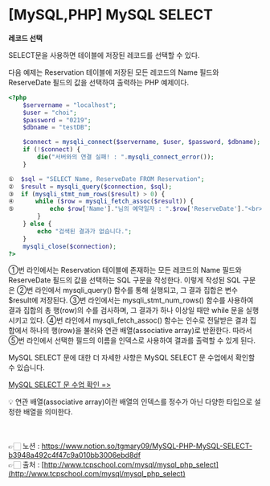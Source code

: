 # [MySQL,PHP] **MySQL SELECT**

**레코드 선택**

SELECT문을 사용하면 테이블에 저장된 레코드를 선택할 수 있다.

다음 예제는 Reservation 테이블에 저장된 모든 레코드의 Name 필드와 ReserveDate 필드의 값을 
선택하여 출력하는 PHP 예제이다.

```php
<?php
    $servername = "localhost";
    $user = "choi";
    $password = "0219";
    $dbname = "testDB";

    $connect = mysqli_connect($servername, $user, $password, $dbname);
    if (!$connect) {
        die("서버와의 연결 실패! : ".mysqli_connect_error());
    }

①  $sql = "SELECT Name, ReserveDate FROM Reservation";
②  $result = mysqli_query($connection, $sql);
③  if (mysqli_stmt_num_rows($result) > 0) {
④      while ($row = mysqli_fetch_assoc($result)) {
⑤          echo $row['Name']."님의 예약일자 : ".$row['ReserveDate']."<br>";
        }
    } else {
        echo "검색된 결과가 없습니다.";
    }
    mysqli_close($connection);
?>
```

①번 라인에서는 Reservation 테이블에 존재하는 모든 레코드의 Name 필드와 ReserveDate 필드의 값을 선택하는 SQL 구문을 작성한다.
이렇게 작성된 SQL 구문은 ②번 라인에서 mysqli_query() 함수를 통해 실행되고, 그 결과 집합은 변수 $result에 저장된다.
③번 라인에서는 mysqli_stmt_num_rows() 함수를 사용하여 결과 집합의 총 행(row)의 수를 검사하며, 그 결과가 하나 이상일 때만 while 문을 실행시키고 있다.
④번 라인에서 mysqli_fetch_assoc() 함수는 인수로 전달받은 결과 집합에서 하나의 행(row)을 불러와 연관 배열(associative array)로 반환한다.
따라서 ⑤번 라인에서 선택한 필드의 이름을 인덱스로 사용하여 결과를 출력할 수 있게 된다.

MySQL SELECT 문에 대한 더 자세한 사항은 MySQL SELECT 문 수업에서 확인할 수 있습니다.

[MySQL SELECT 문 수업 확인 =>](http://www.tcpschool.com/mysql/mysql_basic_select)

<aside>
💡 연관 배열(associative array)이란 배열의 인덱스를 정수가 아닌 다양한 타입으로 설정한 
배열을 의미한다.

</aside>

<br><br>
👉🏻 노션 : https://www.notion.so/tgmary09/MySQL-PHP-MySQL-SELECT-b3948a492c4f47c9a010bb3006ebd8df
<br>
👉🏻 출처 : [http://www.tcpschool.com/mysql/mysql_php_select](http://www.tcpschool.com/mysql/mysql_php_select)
